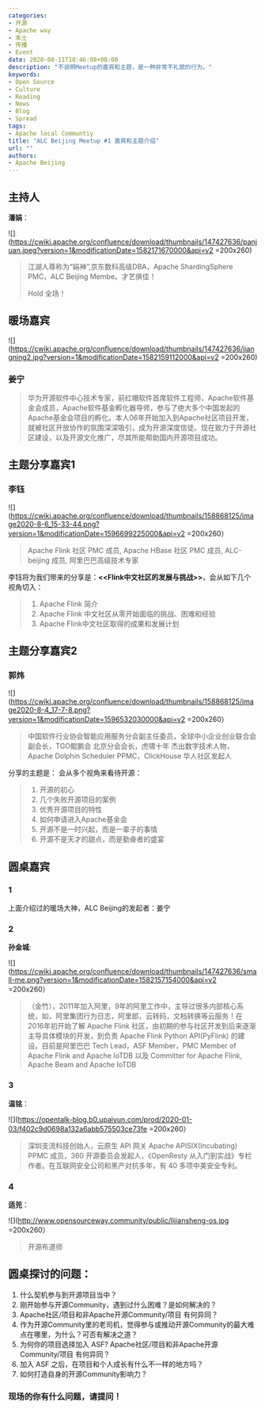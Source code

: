 ```yaml
---
categories:
- 开源
- Apache way
- 本土
- 传播
- Event
date: 2020-08-11T18:46:08+08:00
description: "不说明Meetup的嘉宾和主题，是一种非常不礼貌的行为。"
keywords:
- Open Source
- Culture
- Reading
- News
- Blog
- Spread
tags:
- Apache local Communtiy 
title: "ALC Beijing Meetup #1 嘉宾和主题介绍"
url: ""
authors:
- Apache Beijing
---
```


## 主持人

**潘娟**：


![](https://cwiki.apache.org/confluence/download/thumbnails/147427636/panjuan.jpeg?version=1&modificationDate=1582171670000&api=v2 =200x260)


>  江湖人尊称为“娟神”,京东数科高级DBA，Apache ShardingSphere PMC，ALC Beijing Membe。才艺俱佳！
>
> Hold 全场！





## 暖场嘉宾

![](https://cwiki.apache.org/confluence/download/thumbnails/147427636/jiangning2.jpg?version=1&modificationDate=1582159112000&api=v2 =200x260)


### 姜宁

>  华为开源软件中心技术专家，前红帽软件首席软件工程师，Apache软件基金会成员，Apache软件基金孵化器导师，参与了绝大多个中国发起的Apache基金会项目的孵化。本人06年开始加入到Apache社区项目开发，就被社区开放协作的氛围深深吸引，成为开源深度信徒。现在致力于开源社区建设，以及开源文化推广，尽其所能帮助国内开源项目成功。

## 主题分享嘉宾1

### 李钰

![](https://cwiki.apache.org/confluence/download/thumbnails/158868125/image2020-8-6_15-33-44.png?version=1&modificationDate=1596699225000&api=v2 =200x260）

> Apache Flink 社区 PMC 成员, Apache HBase 社区 PMC 成员, ALC-beijing 成员, 阿里巴巴高级技术专家

李钰将为我们带来的分享是：**<<Flink中文社区的发展与挑战>>**，会从如下几个视角切入：

> 1. Apache Flink 简介
> 2. Apache Flink 中文社区从零开始面临的挑战、困难和经验
> 3. Apache Flink中文社区取得的成果和发展计划

## 主题分享嘉宾2

### 郭炜

![](https://cwiki.apache.org/confluence/download/thumbnails/158868125/image2020-8-4_17-7-8.png?version=1&modificationDate=1596532030000&api=v2 =200x260）

> 中国软件行业协会智能应用服务分会副主任委员，全球中小企业创业联合会副会长，TGO鲲鹏会 北京分会会长，虎啸十年 杰出数字技术人物，Apache Dolphin Scheduler PPMC，ClickHouse 华人社区发起人

分享的主题是： 会从多个视角来看待开源：

> 1. 开源的初心
> 2. 几个失败开源项目的案例
> 3. 优秀开源项目的特性
> 4. 如何申请进入Apache基金会
> 5. 开源不是一时兴起，而是一辈子的事情
> 6. 开源不是天才的甜点，而是勤奋者的盛宴

## 圆桌嘉宾

### 1 

上面介绍过的暖场大神，ALC Beijing的发起者：姜宁

### 2

**孙金城**:

![](https://cwiki.apache.org/confluence/download/thumbnails/147427636/small-me.png?version=1&modificationDate=1582157154000&api=v2 =200x260）
</p>

> （金竹），2011年加入阿里，9年的阿里工作中，主导过很多内部核心系统，如，阿里集团行为日志，阿里郎，云转码，文档转换等云服务！在2016年初开始了解 Apache Flink 社区，由初期的参与社区开发到后来逐渐主导具体模块的开发，到负责 Apache Flink Python API(PyFlink) 的建设。目前是阿里巴巴 Tech Lead，ASF Member，PMC Member of Apache Flink and Apache IoTDB 以及 Committer for Apache Flink, Apache Beam and Apache IoTDB

### 3

**温铭**：

![](https://opentalk-blog.b0.upaiyun.com/prod/2020-01-03/f402c9d0698a132a6abb575503ce73fe =200x260）

>深圳支流科技创始人，云原生 API 网关 Apache APISIX(Incubating) PPMC 成员，360 开源委员会发起人，《OpenResty 从入门到实战》专栏作者。在互联网安全公司和黑产对抗多年，有 40 多项中美安全专利。

### 4

**适兕**：

![](http://www.opensourceway.community/public/lijiansheng-os.jpg =200x260）


> 开源布道师

## 圆桌探讨的问题：

1. 什么契机参与到开源项目当中？
2. 刚开始参与开源Community，遇到过什么困难？是如何解决的？
3. Apache社区/项目和非Apache开源Community/项目 有何异同？
4. 作为开源Community里的老司机，觉得参与或推动开源Community的最大难点在哪里，为什么？可否有解决之道？
5. 为何你的项目选择加入 ASF? Apache社区/项目和非Apache开源Community/项目 有何异同？
6. 加入 ASF 之后，在项目和个人成长有什么不一样的地方吗？
7. 如何打造自身的开源Community影响力？

### 现场的你有什么问题，请提问！
